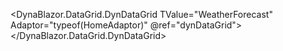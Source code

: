 <DynaBlazor.DataGrid.DynDataGrid TValue="WeatherForecast" Adaptor="typeof(HomeAdaptor)" @ref="dynDataGrid">
            <Columns>
                <DataGridColumn ColumnName="Summary" Title="Summary" TValue="WeatherForecast" OrderBy="Common.DataGridOrderBy.Desc" Width="10%" />
                <DataGridColumn ColumnName="TemperatureF" Title="TemperatureF" TValue="WeatherForecast" EnableSort="false" Width="25%" />
                <DataGridColumn Title="Date" TValue="WeatherForecast" Width="25%">
                    <Template Context="item">
                        <td>
                            <button @onclick="@(()=>Test(item))">Open</button>
                        </td>
                    </Template>
                </DataGridColumn>
            </Columns>
</DynaBlazor.DataGrid.DynDataGrid>
